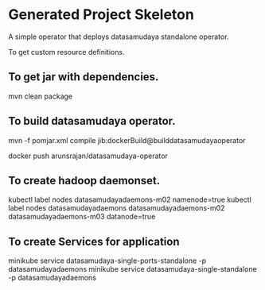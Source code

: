 # Generated Project Skeleton

A simple operator that deploys datasamudaya standalone operator. 

To get custom resource definitions.

To get jar with dependencies.
------------------------------
mvn clean package


To build datasamudaya operator.
--------------------------------
mvn -f pomjar.xml compile jib:dockerBuild@builddatasamudayaoperator

docker push arunsrajan/datasamudaya-operator

To create hadoop daemonset.
--------------------------
kubectl label nodes datasamudayadaemons-m02 namenode=true
kubectl label nodes datasamudayadaemons datasamudayadaemons-m02 datasamudayadaemons-m03 datanode=true


To create Services for application
----------------------------------
minikube service datasamudaya-single-ports-standalone -p datasamudayadaemons
minikube service datasamudaya-single-standalone -p datasamudayadaemons